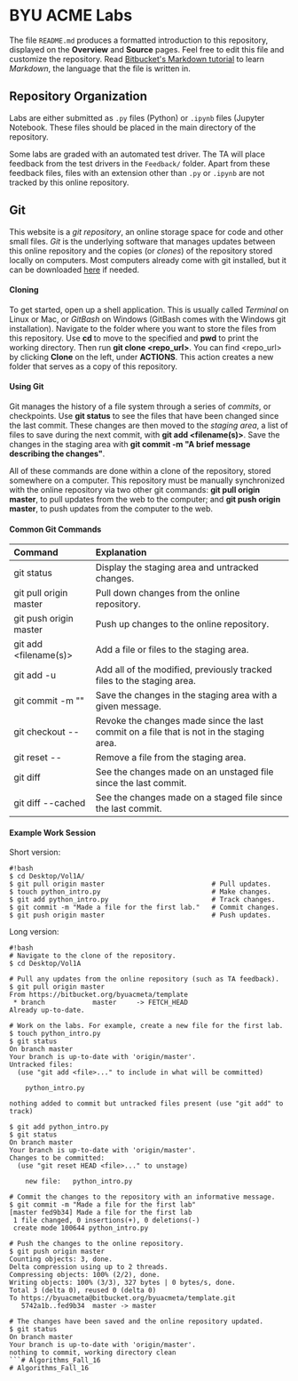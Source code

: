 # BYU ACME Labs #

The file `README.md` produces a formatted introduction to this repository, displayed on the **Overview** and **Source** pages.
Feel free to edit this file and customize the repository.
Read [Bitbucket's Markdown tutorial](https://bitbucket.org/tutorials/markdowndemo) to learn _Markdown_, the language that the file is written in.

## Repository Organization ##

Labs are either submitted as `.py` files (Python) or `.ipynb` files (Jupyter Notebook.
These files should be placed in the main directory of the repository.

Some labs are graded with an automated test driver.
The TA will place feedback from the test drivers in the `Feedback/` folder.
Apart from these feedback files, files with an extension other than `.py` or `.ipynb` are not tracked by this online repository.

## Git ##

This website is a _git repository_, an online storage space for code and other small files.
_Git_ is the underlying software that manages updates between this online repository and the copies (or _clones_) of the repository stored locally on computers.
Most computers already come with git installed, but it can be downloaded [here](http://git-scm.com/downloads) if needed.

#### Cloning ####

To get started, open up a shell application.
This is usually called _Terminal_ on Linux or Mac, or _GitBash_ on Windows (GitBash comes with the Windows git installation).
Navigate to the folder where you want to store the files from this repository.
Use **cd <directory>** to move to the specified <directory> and **pwd** to print the working directory.
Then run **git clone <repo_url>**.
You can find <repo_url> by clicking **Clone** on the left, under **ACTIONS**.
This action creates a new folder that serves as a copy of this repository.

#### Using Git ####

Git manages the history of a file system through a series of _commits_, or checkpoints.
Use **git status** to see the files that have been changed since the last commit.
These changes are then moved to the _staging area_, a list of files to save during the next commit, with **git add <filename(s)>**.
Save the changes in the staging area with **git commit -m "A brief message describing the changes"**.

All of these commands are done within a clone of the repository, stored somewhere on a computer.
This repository must be manually synchronized with the online repository via two other git commands: **git pull origin master**, to pull updates from the web to the computer; and **git push origin master**, to push updates from the computer to the web.

#### Common Git Commands ####

| Command                     | Explanation                                    |
|:------------------------------------------------|:---------------------------|
| git status                  | Display the staging area and untracked changes.|
| git pull origin master      | Pull down changes from the online repository.  |
| git push origin master      | Push up changes to the online repository.      |
| git add <filename(s)>       | Add a file or files to the staging area.       |
| git add -u                  | Add all of the modified, previously tracked files to the staging area.|
| git commit -m "<message>"   | Save the changes in the staging area with a given message.|
| git checkout -- <filename>  | Revoke the changes made since the last commit on a file that is not in the staging area. |
| git reset -- <filename>     | Remove a file from the staging area.           |
| git diff <filename>         | See the changes made on an unstaged file since the last commit.|
| git diff --cached <filename> | See the changes made on a staged file since the last commit.|

#### Example Work Session ####

Short version:
```
#!bash
$ cd Desktop/Vol1A/
$ git pull origin master                           # Pull updates.
$ touch python_intro.py                            # Make changes.
$ git add python_intro.py                          # Track changes.
$ git commit -m "Made a file for the first lab."   # Commit changes.
$ git push origin master                           # Push updates.
```

Long version:
```
#!bash
# Navigate to the clone of the repository.
$ cd Desktop/Vol1A

# Pull any updates from the online repository (such as TA feedback).
$ git pull origin master
From https://bitbucket.org/byuacmeta/template
 * branch            master     -> FETCH_HEAD
Already up-to-date.

# Work on the labs. For example, create a new file for the first lab.
$ touch python_intro.py
$ git status
On branch master
Your branch is up-to-date with 'origin/master'.
Untracked files:
  (use "git add <file>..." to include in what will be committed)

	python_intro.py

nothing added to commit but untracked files present (use "git add" to track)

$ git add python_intro.py 
$ git status
On branch master
Your branch is up-to-date with 'origin/master'.
Changes to be committed:
  (use "git reset HEAD <file>..." to unstage)

	new file:   python_intro.py

# Commit the changes to the repository with an informative message.
$ git commit -m "Made a file for the first lab"
[master fed9b34] Made a file for the first lab
 1 file changed, 0 insertions(+), 0 deletions(-)
 create mode 100644 python_intro.py

# Push the changes to the online repository.
$ git push origin master
Counting objects: 3, done.
Delta compression using up to 2 threads.
Compressing objects: 100% (2/2), done.
Writing objects: 100% (3/3), 327 bytes | 0 bytes/s, done.
Total 3 (delta 0), reused 0 (delta 0)
To https://byuacmeta@bitbucket.org/byuacmeta/template.git
   5742a1b..fed9b34  master -> master

# The changes have been saved and the online repository updated.
$ git status
On branch master
Your branch is up-to-date with 'origin/master'.
nothing to commit, working directory clean
```# Algorithms_Fall_16
# Algorithms_Fall_16
